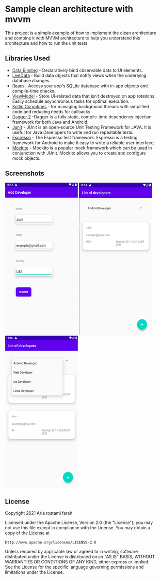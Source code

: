Sample clean architecture with mvvm
=================

This project is a simple example of how to implement the clean architecture and combine it with MVVM architecture to help you understand this architecture and how to run the unit tests.


Libraries Used
--------------

* [Data Binding][0] - Declaratively bind observable data to UI elements.
* [LiveData][1] - Build data objects that notify views when the underlying database changes.
* [Room][2] - Access your app's SQLite database with in-app objects and compile-time checks.
* [ViewModel][3] - Store UI-related data that isn't destroyed on app rotations. Easily schedule
asynchronous tasks for optimal execution.
* [Kotlin Coroutines][4] - for managing background threads with simplified code and reducing needs for callbacks
* [Dagger 2][5] -Dagger is a fully static, compile-time dependency injection framework for both Java and Android.
* [Junit][6] - JUnit is an open-source Unit Testing Framework for JAVA. It is useful for Java Developers to write and run repeatable tests.
* [Espresso][7] - The Espresso test framework. Espresso is a testing framework for Android to make it easy to write a reliable user interface.
* [Mockito][8] - Mockito is a popular mock framework which can be used in conjunction with JUnit. Mockito allows you to create and configure mock objects.


[0]: https://developer.android.com/topic/libraries/data-binding/
[1]: https://developer.android.com/topic/libraries/architecture/livedata
[2]: https://developer.android.com/topic/libraries/architecture/room
[3]: https://developer.android.com/topic/libraries/architecture/viewmodel
[4]: https://kotlinlang.org/docs/reference/coroutines-overview.html
[5]: https://dagger.dev/
[6]: https://developer.android.com/training/testing/junit-rules
[7]: https://developer.android.com/training/testing/espresso
[8]: https://site.mockito.org/


Screenshots
-----------

![Add developer](screenshots/add_developer.png "Add an android developer")
![List of android developer](screenshots/list_of_android_developer.png "List of android developer")
![Select list of developer](screenshots/select_list_of_developer.png "Select list of developer")


License
-------

Copyright 2021 Aria rostami farah

Licensed under the Apache License, Version 2.0 (the "License");
you may not use this file except in compliance with the License.
You may obtain a copy of the License at

    http://www.apache.org/licenses/LICENSE-2.0

Unless required by applicable law or agreed to in writing, software
distributed under the License is distributed on an "AS IS" BASIS,
WITHOUT WARRANTIES OR CONDITIONS OF ANY KIND, either express or implied.
See the License for the specific language governing permissions and
limitations under the License.



